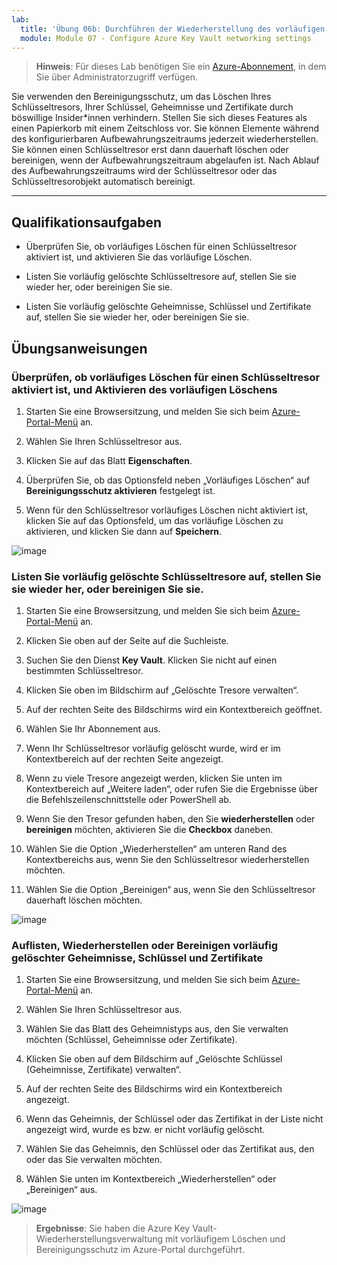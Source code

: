 ```yaml
---
lab:
  title: 'Übung 06b: Durchführen der Wiederherstellung des vorläufigen Löschens und Bereinigen des Schutzschlüsseltresors'
  module: Module 07 - Configure Azure Key Vault networking settings
---
```



>**Hinweis**: Für dieses Lab benötigen Sie ein [Azure-Abonnement](https://azure.microsoft.com/en-us/free/?azure-portal=true), in dem Sie über Administratorzugriff verfügen. 


Sie verwenden den Bereinigungsschutz, um das Löschen Ihres Schlüsseltresors, Ihrer Schlüssel, Geheimnisse und Zertifikate durch böswillige Insider*innen verhindern. Stellen Sie sich dieses Features als einen Papierkorb mit einem Zeitschloss vor. Sie können Elemente während des konfigurierbaren Aufbewahrungszeitraums jederzeit wiederherstellen. Sie können einen Schlüsseltresor erst dann dauerhaft löschen oder bereinigen, wenn der Aufbewahrungszeitraum abgelaufen ist. Nach Ablauf des Aufbewahrungszeitraums wird der Schlüsseltresor oder das Schlüsseltresorobjekt automatisch bereinigt.

---

## Qualifikationsaufgaben

- Überprüfen Sie, ob vorläufiges Löschen für einen Schlüsseltresor aktiviert ist, und aktivieren Sie das vorläufige Löschen.

- Listen Sie vorläufig gelöschte Schlüsseltresore auf, stellen Sie sie wieder her, oder bereinigen Sie sie.

- Listen Sie vorläufig gelöschte Geheimnisse, Schlüssel und Zertifikate auf, stellen Sie sie wieder her, oder bereinigen Sie sie.

## Übungsanweisungen 

### Überprüfen, ob vorläufiges Löschen für einen Schlüsseltresor aktiviert ist, und Aktivieren des vorläufigen Löschens

1. Starten Sie eine Browsersitzung, und melden Sie sich beim [Azure-Portal-Menü](https://portal.azure.com/) an.
   
2. Wählen Sie Ihren Schlüsseltresor aus.

3. Klicken Sie auf das Blatt **Eigenschaften**.

4. Überprüfen Sie, ob das Optionsfeld neben „Vorläufiges Löschen“ auf **Bereinigungsschutz aktivieren** festgelegt ist.

5. Wenn für den Schlüsseltresor vorläufiges Löschen nicht aktiviert ist, klicken Sie auf das Optionsfeld, um das vorläufige Löschen zu aktivieren, und klicken Sie dann auf **Speichern**.

![image](https://github.com/MicrosoftLearning/Secure-Azure-services-and-workloads-with-Microsoft-Cloud-Security-Benchmark/assets/91347931/06131a60-7f00-4764-a424-87ea41a78394)


### Listen Sie vorläufig gelöschte Schlüsseltresore auf, stellen Sie sie wieder her, oder bereinigen Sie sie.

1. Starten Sie eine Browsersitzung, und melden Sie sich beim [Azure-Portal-Menü](https://portal.azure.com/) an.
   
2. Klicken Sie oben auf der Seite auf die Suchleiste.

3. Suchen Sie den Dienst **Key Vault**. Klicken Sie nicht auf einen bestimmten Schlüsseltresor.

4. Klicken Sie oben im Bildschirm auf „Gelöschte Tresore verwalten“.

5. Auf der rechten Seite des Bildschirms wird ein Kontextbereich geöffnet.

6. Wählen Sie Ihr Abonnement aus.

7. Wenn Ihr Schlüsseltresor vorläufig gelöscht wurde, wird er im Kontextbereich auf der rechten Seite angezeigt.

8. Wenn zu viele Tresore angezeigt werden, klicken Sie unten im Kontextbereich auf „Weitere laden“, oder rufen Sie die Ergebnisse über die Befehlszeilenschnittstelle oder PowerShell ab.

9. Wenn Sie den Tresor gefunden haben, den Sie **wiederherstellen** oder **bereinigen** möchten, aktivieren Sie die **Checkbox** daneben.

10. Wählen Sie die Option „Wiederherstellen“ am unteren Rand des Kontextbereichs aus, wenn Sie den Schlüsseltresor wiederherstellen möchten.

11. Wählen Sie die Option „Bereinigen“ aus, wenn Sie den Schlüsseltresor dauerhaft löschen möchten.

![image](https://github.com/MicrosoftLearning/Secure-Azure-services-and-workloads-with-Microsoft-Cloud-Security-Benchmark/assets/91347931/f41c0673-3832-4d3f-8b05-48e46e6c2282)


### Auflisten, Wiederherstellen oder Bereinigen vorläufig gelöschter Geheimnisse, Schlüssel und Zertifikate

1. Starten Sie eine Browsersitzung, und melden Sie sich beim [Azure-Portal-Menü](https://portal.azure.com/) an.
   
2. Wählen Sie Ihren Schlüsseltresor aus.

3. Wählen Sie das Blatt des Geheimnistyps aus, den Sie verwalten möchten (Schlüssel, Geheimnisse oder Zertifikate).

4. Klicken Sie oben auf dem Bildschirm auf „Gelöschte Schlüssel (Geheimnisse, Zertifikate) verwalten“.

5. Auf der rechten Seite des Bildschirms wird ein Kontextbereich angezeigt.

6. Wenn das Geheimnis, der Schlüssel oder das Zertifikat in der Liste nicht angezeigt wird, wurde es bzw. er nicht vorläufig gelöscht.

7. Wählen Sie das Geheimnis, den Schlüssel oder das Zertifikat aus, den oder das Sie verwalten möchten.

8. Wählen Sie unten im Kontextbereich „Wiederherstellen“ oder „Bereinigen“ aus.

![image](https://github.com/MicrosoftLearning/Secure-Azure-services-and-workloads-with-Microsoft-Cloud-Security-Benchmark/assets/91347931/dab95f78-1642-4883-b56f-70e1e5320d45)


  > **Ergebnisse**: Sie haben die Azure Key Vault-Wiederherstellungsverwaltung mit vorläufigem Löschen und Bereinigungsschutz im Azure-Portal durchgeführt.

